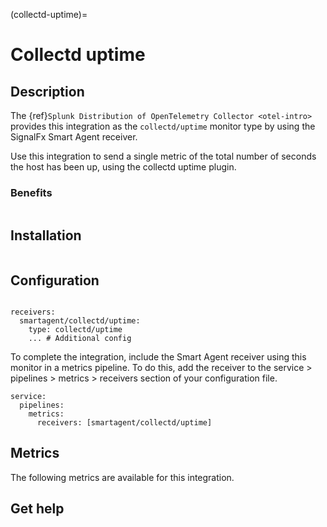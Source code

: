 (collectd-uptime)=

# Collectd uptime
<meta name="Description" content="Documentation on the collectd/uptime integration for Splunk Observability Cloud.">

## Description

The {ref}`Splunk Distribution of OpenTelemetry Collector <otel-intro>` provides this integration as the `collectd/uptime` monitor type by using the SignalFx Smart Agent receiver.

Use this integration to send a single metric of the total number of seconds the host has been up, using the collectd uptime plugin.

### Benefits

```{include} /_includes/benefits.md
```

## Installation

```{include} /_includes/collector-installation-linux.md
```

## Configuration

```{include} /_includes/configuration.md
```

```
receivers:
  smartagent/collectd/uptime:
    type: collectd/uptime
    ... # Additional config
```

To complete the integration, include the Smart Agent receiver using this monitor in a metrics pipeline. To do this, add the receiver to the service > pipelines > metrics > receivers section of your configuration file.

```
service:
  pipelines:
    metrics:
      receivers: [smartagent/collectd/uptime]
```

## Metrics

The following metrics are available for this integration.

<div class="metrics-yaml"  url="https://raw.githubusercontent.com/signalfx/integrations/main/collectd-uptime/metrics.yaml"></div>

## Get help

```{include} /_includes/troubleshooting.md
```
